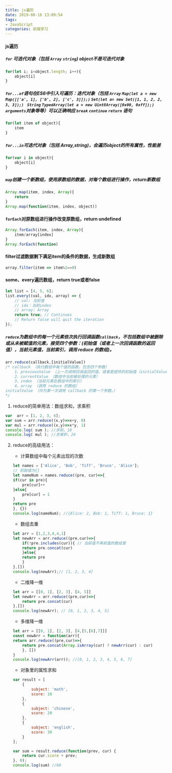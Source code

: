 ```yaml
---
title: js遍历
date: 2019-08-16 13:09:54
tags: 
- JavaScript
categories: 前端学习
---
```

#### js遍历
##### `for` 可迭代对象（包括 `Array` `string`) object不是可迭代对象
``` js
for(let i; i<object.length; i++){
    object[i]
}
```

##### `for...of`语句在ES6中引入可遍历：迭代对象（包括 `Array` `Map(let a = new Map([['a', 1], ['b', 2], ['c', 3]]);)` `Set(let a= new Set([1, 1, 2, 2, 3, 3]);) ` `String` `TypedArray(let a = new Uint8Array([0x00, 0xff]);)` `arguments`对象等等）可以正确响应 `break` `continue` `return` 语句
```js
for(let item of object){
    item
}
```
##### `for...in`可迭代对象（包括 Array,string)，会遍历object的所有属性，性能差
```js
for(var i in object){
    object[i]
}
```
##### `map`创建一个新数组，使用原数组的数据，对每个数组进行操作，return新数组
```js
Array.map(item, index, Array){
    return 
}
Array.map(function(item, index, object))

```
#### `forEach`对原数组进行操作改变原数组，return undefined
``` js
Array.forEach(item, index, Array){
    item/array[index]
}
Array.forEach(function)
```
#### filter过滤数据剩下满足item的条件的数据，生成新数组
```js
array.filter(item => item%2==0)
```
#### some、every遍历数组，return true或者false
```js
let list = [4, 5, 6];
list.every((val, idx, array) => {
    // val: 当前值
    // idx：当前index
    // array: Array
    return true; // Continues
    // Return false will quit the iteration
});
```

##### `reduce`为数组中的每一个元素依次执行回调函数`callback`，不包括数组中被删除或从未被赋值的元素，接受四个参数：(初始值（或者上一次回调函数的返回值），当前元素值，当前索引，调用 reduce 的数组)。
``` js
arr.reduce(callback,[initialValue])
/* callback （执行数组中每个值的函数，包含四个参数）
    1、previousValue （上一次调用回调返回的值，或者是提供的初始值（initialValue））
    2、currentValue （数组中当前被处理的元素）
    3、index （当前元素在数组中的索引）
    4、array （调用 reduce 的数组）
initialValue （作为第一次调用 callback 的第一个参数。）
*/
```
1. reduce的简单用法：数组求和，求乘积
``` js
var  arr = [1, 2, 3, 4];
var sum = arr.reduce((x,y)=>x+y, 0)
var mul = arr.reduce((x,y)=>x*y, 1)
console.log( sum ); //求和，10
console.log( mul ); //求乘积，24
```

2. reduce的高级用法：
    - 计算数组中每个元素出现的次数
    ``` js
    let names = ['Alice', 'Bob', 'Tiff', 'Bruce', 'Alice'];
    // 初始值为{}
    let nameNum = names.reduce((pre, cur)=>{
    if(cur in pre){
        pre[cur]++
    }else{
        pre[cur] = 1 
    }
    return pre
    }, {})
    console.log(nameNum); //{Alice: 2, Bob: 1, Tiff: 1, Bruce: 1}
    ```

    - 数组去重
    ``` js
    let arr = [1,2,3,4,4,1]
    let newArr = arr.reduce((pre,cur)=>{
        if(!pre.includes(cur)){ // 当前值不再前面的数组里
        return pre.concat(cur)
        }else{
        return pre
        }
    },[])
    console.log(newArr);// [1, 2, 3, 4]
    ```

    - 二维降一维
    ``` js
    let arr = [[0, 1], [2, 3], [4, 5]]
    let newArr = arr.reduce((pre,cur)=>{
        return pre.concat(cur)
    },[])
    console.log(newArr); // [0, 1, 2, 3, 4, 5]
    ```

    - 多维降一维
    ``` js
    let arr = [[0, 1], [2, 3], [4,[5,[6],7]]]
    const newArr = function(arr){
    return arr.reduce((pre,cur)=>{
        return pre.concat(Array.isArray(cur) ? newArr(cur) : cur)
        }, [])
    }
    console.log(newArr(arr)); //[0, 1, 2, 3, 4, 5, 6, 7]
    ```

    - 对象里的属性求和
    ``` js
    var result = [
        {
            subject: 'math',
            score: 10
        },
        {
            subject: 'chinese',
            score: 20
        },
        {
            subject: 'english',
            score: 30
        }
    ];

    var sum = result.reduce(function(prev, cur) {
        return cur.score + prev;
    }, 0);
    console.log(sum) //60
    ```